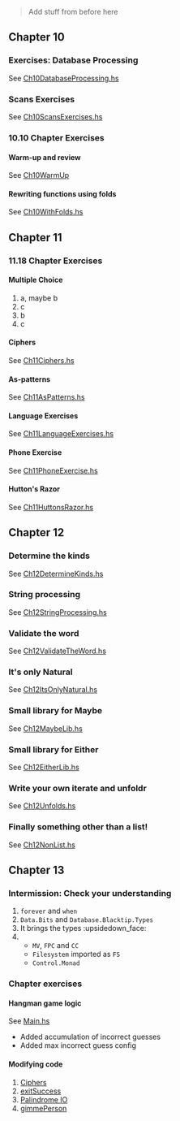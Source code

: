 > Add stuff from before here

## Chapter 10

### Exercises: Database Processing
See [Ch10DatabaseProcessing.hs](https://github.com/knikel/haskellbook-mly/tree/master/source/knikel/Chapter10/Ch10DatabaseProcessing.hs)

### Scans Exercises
See [Ch10ScansExercises.hs](https://github.com/knikel/haskellbook-mly/tree/master/source/knikel/Chapter10/Ch10ScansExercises.hs)

### 10.10 Chapter Exercises
#### Warm-up and review
See [Ch10WarmUp](https://github.com/knikel/haskellbook-mly/tree/master/source/knikel/Chapter10/Ch10WarmUp.hs)
#### Rewriting functions using folds
See [Ch10WithFolds.hs](https://github.com/knikel/haskellbook-mly/tree/master/source/knikel/Chapter10/Ch10WithFolds.hs)

## Chapter 11
### 11.18 Chapter Exercises
#### Multiple Choice

1. a, maybe b
2. c
3. b
4. c

#### Ciphers
See [Ch11Ciphers.hs](https://github.com/knikel/haskellbook-mly/tree/master/source/knikel/Chapter11/Ch11Ciphers.hs)
#### As-patterns
See [Ch11AsPatterns.hs](https://github.com/knikel/haskellbook-mly/tree/master/source/knikel/Chapter11/Ch11AsPatterns.hs)
#### Language Exercises
See [Ch11LanguageExercises.hs](https://github.com/knikel/haskellbook-mly/tree/master/source/knikel/Chapter11/Ch11LanguageExercises.hs)
#### Phone Exercise
See [Ch11PhoneExercise.hs](https://github.com/knikel/haskellbook-mly/tree/master/source/knikel/Chapter11/Ch11PhoneExercise.hs)
#### Hutton's Razor
See [Ch11HuttonsRazor.hs](https://github.com/knikel/haskellbook-mly/tree/master/source/knikel/Chapter11/Ch11HuttonsRazor.hs)

## Chapter 12
### Determine the kinds
See [Ch12DetermineKinds.hs](https://github.com/knikel/haskellbook-mly/tree/master/source/knikel/Chapter12/Ch12DetermineKinds.hs)

### String processing
See [Ch12StringProcessing.hs](https://github.com/knikel/haskellbook-mly/tree/master/source/knikel/Chapter12/Ch12StringProcessing.hs)

### Validate the word
See [Ch12ValidateTheWord.hs](https://github.com/knikel/haskellbook-mly/tree/master/source/knikel/Chapter12/Ch12ValidateTheWord.hs)

### It's only Natural
See [Ch12ItsOnlyNatural.hs](https://github.com/knikel/haskellbook-mly/tree/master/source/knikel/Chapter12/Ch12ItsOnlyNatural.hs)

### Small library for Maybe
See [Ch12MaybeLib.hs](https://github.com/knikel/haskellbook-mly/tree/master/source/knikel/Chapter12/Ch12MaybeLib.hs)

### Small library for Either
See [Ch12EitherLib.hs](https://github.com/knikel/haskellbook-mly/tree/master/source/knikel/Chapter12/Ch12EitherLib.hs)

### Write your own iterate and unfoldr
See [Ch12Unfolds.hs](https://github.com/knikel/haskellbook-mly/tree/master/source/knikel/Chapter12/Ch12Unfolds.hs)

### Finally something other than a list!
See [Ch12NonList.hs](https://github.com/knikel/haskellbook-mly/tree/master/source/knikel/Chapter12/Ch12NonList.hs)

## Chapter 13
### Intermission: Check your understanding

1. `forever` and `when`
2. `Data.Bits` and `Database.Blacktip.Types`
3. It brings the types :upsidedown_face:
4.
    - `MV`, `FPC` and `CC`
    - `Filesystem` imported as `FS`
    - `Control.Monad`

### Chapter exercises
#### Hangman game logic
See [Main.hs](https://github.com/knikel/haskellbook-mly/tree/master/source/knikel/Chapter13/hangman/src/Main.hs)
* Added accumulation of incorrect guesses
* Added max incorrect guess config

#### Modifying code
1. [Ciphers](https://github.com/knikel/haskellbook-mly/tree/master/source/knikel/Chapter13/hangman/src/Main.hs)
2. [exitSuccess](https://github.com/knikel/haskellbook-mly/tree/master/source/knikel/Chapter13/ExModyfyingCode2.hs)
3. [Palindrome IO](https://github.com/knikel/haskellbook-mly/tree/master/source/knikel/Chapter13/ExModyfyingCode3.hs)
4. [gimmePerson](https://github.com/knikel/haskellbook-mly/tree/master/source/knikel/Chapter13/ExModifyingCode4.hs)
